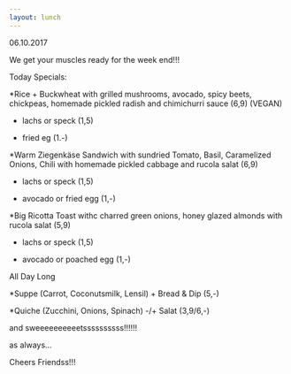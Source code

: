 ```yaml
---
layout: lunch
---
```



06.10.2017

We get your muscles ready for the week end!!!

Today Specials:

\*Rice + Buckwheat with grilled mushrooms, avocado, spicy beets, chickpeas, homemade pickled radish and chimichurri sauce (6,9) (VEGAN)

+ lachs or speck (1,5)

+ fried eg (1.-)

\*Warm Ziegenk&auml;se Sandwich with sundried Tomato, Basil, Caramelized Onions, Chili with homemade pickled cabbage and rucola salat (6,9)

+ lachs or speck (1,5)

+ avocado or fried egg (1,-)

\*Big Ricotta Toast withc charred green onions, honey glazed almonds with rucola salat (5,9)

+ lachs or speck (1,5)

+ avocado or poached egg (1,-)

All Day Long

\*Suppe (Carrot, Coconutsmilk, Lensil) + Bread & Dip (5,-)

\*Quiche (Zucchini, Onions, Spinach) -/+ Salat (3,9/6,-)

and sweeeeeeeeeetssssssssss!!!!!!

as always...

Cheers Friendss!!!